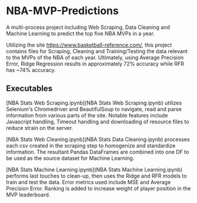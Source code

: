 # NBA-MVP-Predictions
A multi-process project including Web Scraping, Data Cleaning and Machine Learning to predict the top five NBA MVPs in a year.

Utilizing the site https://www.basketball-reference.com/, this project contains files for Scraping,
Cleaning and Training/Testing the data relevant to the MVPs of the NBA of each year.
Ultimately, using Average Precision Error, Ridge Regression results in approximately 72% accuracy
while RFR has ~74% accuracy.

## Executables

[NBA Stats Web Scraping.ipynb](NBA Stats Web Scraping.ipynb) utilizes Selenium's Chromedriver and BeautifulSoup to navigate, read and parse information
from various parts of the site. Notable features include Javascript handling, Timeout handling and downloading of resource files to reduce strain on the server.

[NBA Stats Web Cleaning.ipynb](NBA Stats Data Cleaning.ipynb) processes each csv created in the scraping step to homogenize and standardize information.
The resultant Pandas DataFrames are combined into one DF to be used as the source dataset for Machine Learning.

[NBA Stats Machine Learning.ipynb](NBA Stats Machine Learning.ipynb) performs last touches to clean-up, then uses the Ridge and RFR models to train and test the data.
Error metrics used include MSE and Average Precision Error. Ranking is added to increase weight of player position in the MVP leaderboard.
